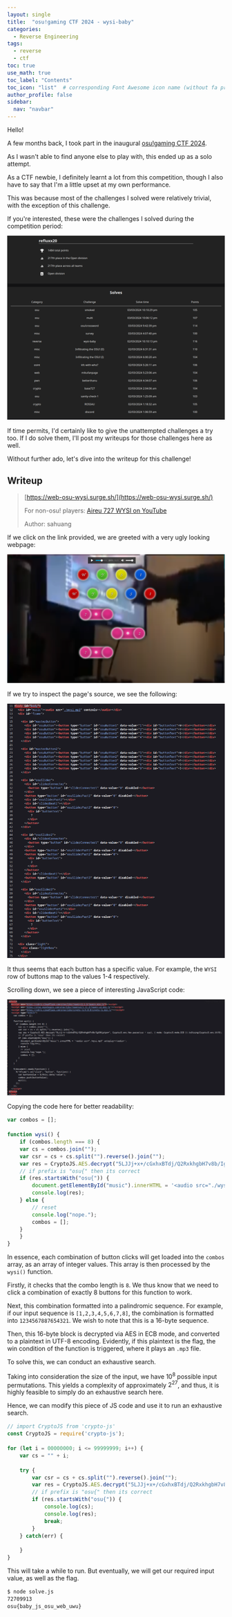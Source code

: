 ```yaml
---
layout: single
title:  "osu!gaming CTF 2024 - wysi-baby"
categories: 
  - Reverse Engineering
tags:
  - reverse
  - ctf
toc: true
use_math: true
toc_label: "Contents"
toc_icon: "list"  # corresponding Font Awesome icon name (without fa prefix)
author_profile: false
sidebar:
  nav: "navbar"
---
```


Hello!

A few months back, I took part in the inaugural [osu!gaming CTF 2024](https://ctf.osugaming.lol).

As I wasn't able to find anyone else to play with, this ended up as a solo attempt.

As a CTF newbie, I definitely learnt a lot from this competition, though I also have to say that I'm a little upset at my own performance.

This was because most of the challenges I solved were relatively trivial, with the exception of this challenge.

If you're interested, these were the challenges I solved during the competition period:

![](/assets/images/osugamingctf/score.png)

If time permits, I'd certainly like to give the unattempted challenges a try too. If I do solve them, I'll post my writeups for those challenges here as well.

Without further ado, let's dive into the writeup for this challenge!

## Writeup

> [https://web-osu-wysi.surge.sh/](https://web-osu-wysi.surge.sh/)
>
> For non-osu! players: [Aireu 727 WYSI on YouTube](https://youtu.be/AaAF51Gwbxo?si=uDjC7UM9IQ_jUx7o&t=60)
>
> Author: sahuang

If we click on the link provided, we are greeted with a very ugly looking webpage:

![](/assets/images/osugamingctf/webosu.png)

If we try to inspect the page's source, we see the following:

![](/assets/images/osugamingctf/source1.png)

It thus seems that each button has a specific value. For example, the `WYSI` row of buttons map to the values 1-4 respectively.

Scrolling down, we see a piece of interesting JavaScript code:

![](/assets/images/osugamingctf/source2.png)

Copying the code here for better readability:

```javascript
var combos = [];

function wysi() {
    if (combos.length === 8) {
    var cs = combos.join("");
    var csr = cs + cs.split("").reverse().join("");
    var res = CryptoJS.AES.decrypt("5LJJj+x+/cGxhxBTdj/Q2RxkhgbH7v8b/IgX9Kjptpo=", CryptoJS.enc.Hex.parse(csr + csr), { mode: CryptoJS.mode.ECB }).toString(CryptoJS.enc.Utf8);
    // if prefix is "osu{" then its correct
    if (res.startsWith("osu{")) {
        document.getElementById("music").innerHTML = '<audio src="./wysi.mp3" autoplay></audio>';
        console.log(res);
    } else {
        // reset
        console.log("nope.");
        combos = [];
    }
    }
}
```

In essence, each combination of button clicks will get loaded into the `combos` array, as an array of integer values. This array is then processed by the `wysi()` function.

Firstly, it checks that the combo length is `8`. We thus know that we need to click a combination of exactly 8 buttons for this function to work.

Next, this combination formatted into a palindromic sequence. For example, if our input sequence is `[1,2,3,4,5,6,7,8]`, the combination is formatted into `1234567887654321`. We wish to note that this is a 16-byte sequence.

Then, this 16-byte block is decrypted via AES in ECB mode, and converted to a plaintext in UTF-8 encoding. Evidently, if this plaintext is the flag, the win condition of the function is triggered, where it plays an `.mp3` file.

To solve this, we can conduct an exhaustive search.

Taking into consideration the size of the input, we have $10^8$ possible input permutations. This yields a complexity of approximately $2^{27}$, and thus, it is highly feasible to simply do an exhaustive search here.

Hence, we can modify this piece of JS code and use it to run an exhaustive search.

```javascript
// import CryptoJS from 'crypto-js'
const CryptoJS = require('crypto-js');

for (let i = 00000000; i <= 99999999; i++) {
    var cs = "" + i;
    
    try { 
        var csr = cs + cs.split("").reverse().join("");
        var res = CryptoJS.AES.decrypt("5LJJj+x+/cGxhxBTdj/Q2RxkhgbH7v8b/IgX9Kjptpo=", CryptoJS.enc.Hex.parse(csr + csr), { mode: CryptoJS.mode.ECB }).toString(CryptoJS.enc.Utf8);
        // if prefix is "osu{" then its correct
        if (res.startsWith("osu{")) {
            console.log(cs);
            console.log(res);
            break;
        }
    } catch(err) {
        
    }
}
```

This will take a while to run. But eventually, we will get our required input value, as well as the flag.

```bash
$ node solve.js
72709913
osu{baby_js_osu_web_uwu}
```
